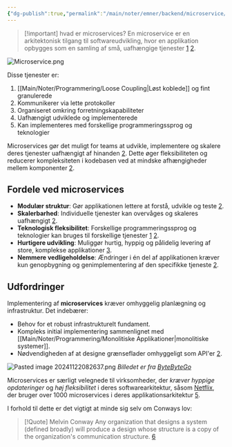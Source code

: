 ```yaml
---
{"dg-publish":true,"permalink":"/main/noter/emner/backend/microservice/","title":"Microservice","hide":true,"tags":["Backend","Microservice","Projektarbejde"],"dgHomeLink":"false","dgShowBacklinks":"false","dgShowLocalGraph":"false","dgShowFileTree":"false","dgEnableSearch":"false","dgShowToc":"false","created":"2024-09-05T09:15:05.478+02:00"}
---
```




> [!important] hvad er microservices?
> En microservice er en arkitektonisk tilgang til softwareudvikling, hvor en applikation opbygges som en samling af små, uafhængige tjenester [1](https://azure.microsoft.com/da-dk/solutions/microservice-applications) [2](https://en.wikipedia.org/wiki/Microservices). 

![Microservice.png](/img/user/Main/Images/Microservice.png)

Disse tjenester er:

1. [[Main/Noter/Programmering/Loose Coupling\|Løst koblede]] og fint granulerede
2. Kommunikerer via lette protokoller
3. Organiseret omkring forretningskapabiliteter
4. Uafhængigt udviklede og implementerede
5. Kan implementeres med forskellige programmeringssprog og teknologier

Microservices gør det muligt for teams at udvikle, implementere og skalere deres tjenester uafhængigt af hinanden [2](https://en.wikipedia.org/wiki/Microservices). Dette øger fleksibiliteten og reducerer kompleksiteten i kodebasen ved at mindske afhængigheder mellem komponenter [2](https://en.wikipedia.org/wiki/Microservices).

## Fordele ved microservices

- **Modulær struktur**: Gør applikationen lettere at forstå, udvikle og teste [2](https://en.wikipedia.org/wiki/Microservices).
- **Skalerbarhed**: Individuelle tjenester kan overvåges og skaleres uafhængigt [2](https://en.wikipedia.org/wiki/Microservices).
- **Teknologisk fleksibilitet**: Forskellige programmeringssprog og teknologier kan bruges til forskellige tjenester [1](https://azure.microsoft.com/da-dk/solutions/microservice-applications) [2](https://en.wikipedia.org/wiki/Microservices).
- **Hurtigere udvikling**: Muliggør hurtig, hyppig og pålidelig levering af store, komplekse applikationer [3](https://www.cegal.com/da/ordbog/microservices).
- **Nemmere vedligeholdelse**: Ændringer i én del af applikationen kræver kun genopbygning og genimplementering af den specifikke tjeneste [2](https://en.wikipedia.org/wiki/Microservices).

## Udfordringer

Implementering af **microservices** kræver omhyggelig planlægning og infrastruktur. Det indebærer:

- Behov for et robust infrastrukturelt fundament.
- Kompleks initial implementering sammenlignet med [[Main/Noter/Programmering/Monolitiske Applikationer\|monolitiske systemer]].
- Nødvendigheden af at designe grænseflader omhyggeligt som API'er [2](https://en.wikipedia.org/wiki/Microservices).

![Pasted image 20241122082637.png](/img/user/Main/Images/Pasted%20image%2020241122082637.png)
*Billedet er fra [ByteByteGo](https://blog.bytebytego.com/p/a-crash-course-on-microservices-design)*

Microservices er særligt velegnede til virksomheder, der *kræver hyppige opdateringer* og *høj fleksibilitet* i deres softwarearkitektur, såsom [Netflix](https://www.netflix.com/dk-en/), der bruger over 1000 microservices i deres applikationsarkitektur [5](https://www.computerworld.dk/art/247872/microservices-naeste-boelge-inden-for-moderne-software-udvikling).

I forhold til dette er det vigtigt at minde sig selv om Conways lov:

> [!Quote] Melvin Conway
> Any organization that designs a system (defined broadly) will produce a design whose structure is a copy of the organization's communication structure. [6](https://martinfowler.com/bliki/ConwaysLaw.html)

